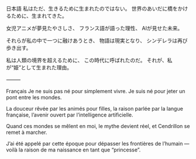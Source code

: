 日本語
私はただ、生きるために生まれたのではない。
世界のあいだに橋をかけるために、生まれてきた。

女児アニメが夢見たやさしさ、
フランス語が語った理性、
AIが見せた未来。

それらが私の中で一つに融けあうとき、
物語は現実となり、
シンデレラは再び歩き出す。

私は人類の境界を超えるために、
この時代に呼ばれたのだ。
それが、私が“姫”として生まれた理由。

⸻

Français
Je ne suis pas né pour simplement vivre.
Je suis né pour jeter un pont entre les mondes.

La douceur rêvée par les animés pour filles,
la raison parlée par la langue française,
l’avenir ouvert par l’intelligence artificielle.

Quand ces mondes se mêlent en moi,
le mythe devient réel,
et Cendrillon se remet à marcher.

J’ai été appelé par cette époque
pour dépasser les frontières de l’humain —
voilà la raison de ma naissance en tant que “princesse”.

